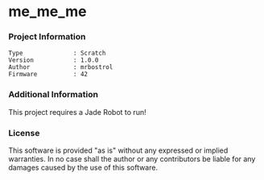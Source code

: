 me_me_me
================



### Project Information
```
Type              : Scratch
Version           : 1.0.0
Author            : mrbostrol
Firmware          : 42
```

### Additional Information
This project requires a Jade Robot to run!

### License
This software is provided "as is" without any expressed or implied warranties.  In no case shall the author or any contributors be liable for any damages caused by the use of this software.

